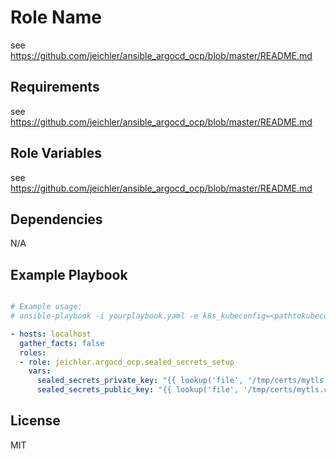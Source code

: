 Role Name
=========

see <https://github.com/jeichler/ansible_argocd_ocp/blob/master/README.md>

Requirements
------------

see <https://github.com/jeichler/ansible_argocd_ocp/blob/master/README.md>

Role Variables
--------------

see <https://github.com/jeichler/ansible_argocd_ocp/blob/master/README.md>

Dependencies
------------

N/A

Example Playbook
----------------

```yaml

# Example usage:
# ansible-playbook -i yourplaybook.yaml -e k8s_kubeconfig=<pathtokubeconfig> --ask-become-pass

- hosts: localhost
  gather_facts: false
  roles:
  - role: jeichler.argocd_ocp.sealed_secrets_setup
    vars:
      sealed_secrets_private_key: "{{ lookup('file', '/tmp/certs/mytls.key') }}"
      sealed_secrets_public_key: "{{ lookup('file', '/tmp/certs/mytls.crt') }}"

```

License
-------

MIT
